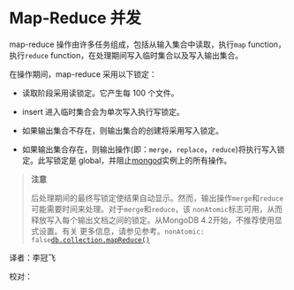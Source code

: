 # [ ](#)Map-Reduce 并发

[]()

map-reduce 操作由许多任务组成，包括从输入集合中读取，执行`map` function，执行`reduce` function，在处理期间写入临时集合以及写入输出集合。

在操作期间，map-reduce 采用以下锁定：

*   读取阶段采用读锁定。它产生每 100 个文件。

*   insert 进入临时集合会为单次写入执行写锁定。

*   如果输出集合不存在，则输出集合的创建将采用写入锁定。

*   如果输出集合存在，则输出操作(即：`merge`，`replace`，`reduce`)将执行写入锁定。此写锁定是 global，并阻止[mongod]()实例上的所有操作。
> **注意**
>
> 后处理期间的最终写锁定使结果自动显示。然而，输出操作`merge`和`reduce`可能需要时间来处理。对于`merge`和`reduce`，该 `nonAtomic`标志可用，从而释放写入每个输出文档之间的锁定。从MongoDB 4.2开始，不推荐使用显式设置。有关 更多信息，请参见参考。`nonAtomic: false`[`db.collection.mapReduce()`]()



译者：李冠飞

校对：